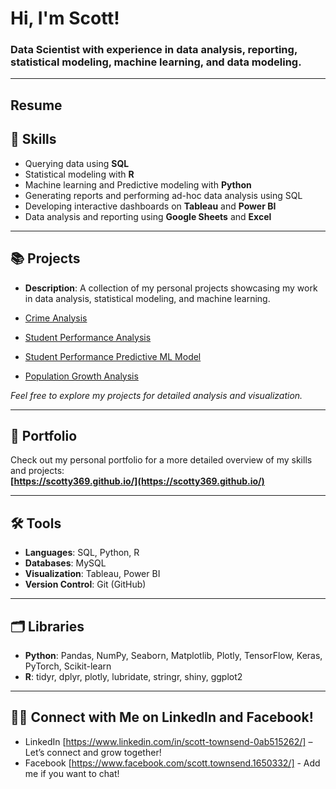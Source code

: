 # Hi, I'm Scott!
### Data Scientist with experience in data analysis, reporting, statistical modeling, machine learning, and data modeling.

---
## Resume


## 💼 Skills
- Querying data using **SQL**
- Statistical modeling with **R**
- Machine learning and Predictive modeling with **Python**
- Generating reports and performing ad-hoc data analysis using SQL
- Developing interactive dashboards on **Tableau** and **Power BI**
- Data analysis and reporting using **Google Sheets** and **Excel**

---

## 📚 Projects
- **Description**: A collection of my personal projects showcasing my work in data analysis, statistical modeling, and machine learning.  

- [Crime Analysis](https://github.com/scotty369/Personal----Projects/blob/main/README.md)
- [Student Performance Analysis](https://github.com/scotty369/DS350_FA24_Townsend_Scott/blob/master/week_14/Semester%20Project.html.md)
- [Student Performance Predictive ML Model](https://colab.research.google.com/drive/1romN7rSYlLUdeQDgiWT-y3XRiqSOpjlc)
- [Population Growth Analysis](https://github.com/scotty369/DS350_FA24_Townsend_Scott/blob/master/week_09/W09%20Task%20-%20Data%20Search.html.md)

*Feel free to explore my projects for detailed analysis and visualization.*

---

## 🚀 Portfolio
Check out my personal portfolio for a more detailed overview of my skills and projects:  
**[https://scotty369.github.io/](https://scotty369.github.io/)**

---

## 🛠️ Tools
- **Languages**: SQL, Python, R
- **Databases**: MySQL
- **Visualization**: Tableau, Power BI
- **Version Control**: Git (GitHub)

---

## 🗂️ Libraries
- **Python**: Pandas, NumPy, Seaborn, Matplotlib, Plotly, TensorFlow, Keras, PyTorch, Scikit-learn
- **R**: tidyr, dplyr, plotly, lubridate, stringr, shiny, ggplot2

---

## 👋🏻 Connect with Me on LinkedIn and Facebook!
- LinkedIn [https://www.linkedin.com/in/scott-townsend-0ab515262/] – Let’s connect and grow together!
- Facebook [https://www.facebook.com/scott.townsend.1650332/] - Add me if you want to chat!
